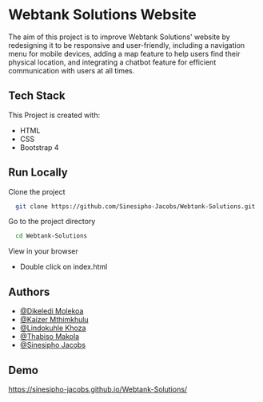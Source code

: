 
# Webtank Solutions Website

The aim of this project is to improve Webtank Solutions' website by redesigning it to be responsive and user-friendly, including a navigation menu for mobile devices, adding a map feature to help users find their physical location, and integrating a chatbot feature for efficient communication with users at all times.

## Tech Stack

This Project is created with:
- HTML
- CSS
- Bootstrap 4


## Run Locally

Clone the project

```bash
  git clone https://github.com/Sinesipho-Jacobs/Webtank-Solutions.git
```

Go to the project directory

```bash
  cd Webtank-Solutions
```

View in your browser

- Double click on index.html


## Authors

- [@Dikeledi Molekoa](https://www.github.com/Dikeledi-Molekoa)
- [@Kaizer Mthimkhulu](https://www.github.com/Kaizer-Mthimkhulu)
- [@Lindokuhle Khoza](https://www.github.com/lindokhoza034)
- [@Thabiso Makola](https://www.github.com/MakolaT)
- [@Sinesipho Jacobs](https://www.github.com/Sinesipho-Jacobs)


## Demo

https://sinesipho-jacobs.github.io/Webtank-Solutions/

